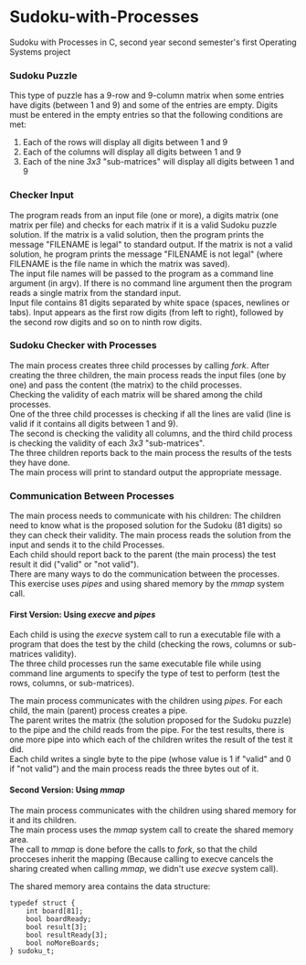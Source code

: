# Sudoku-with-Processes
Sudoku with Processes in C, second year second semester's first Operating Systems project

### Sudoku Puzzle
This type of puzzle has a 9-row and 9-column matrix when some entries have digits (between 1 and 9) and some of the entries are empty.  Digits must be entered in the empty entries so that the following conditions are met:
1) Each of the rows will display all digits between 1 and 9
2) Each of the columns will display all digits between 1 and 9
3) Each of the nine *3x3* "sub-matrices" will display all digits between 1 and 9

### Checker Input
The program reads from an input file (one or more), a digits matrix (one matrix per file) and checks for each matrix if it is a valid Sudoku puzzle solution. If the matrix is a valid solution, then the program prints the message "FILENAME is legal" to standard output. If the matrix is not a valid solution, he program prints the message "FILENAME is not legal" (where FILENAME is the file name in which the matrix was saved).  
The input file names will be passed to the program as a command line argument (in argv). If there is no command line argument then the program reads a single matrix from the standard input.  
Input file contains 81 digits separated by white space (spaces, newlines or tabs). Input appears as the first row digits (from left to right), followed by the second row digits and so on to ninth row digits.

### Sudoku Checker with Processes
The main process creates three child processes by calling *fork*. After creating the three children, the main process reads the input files (one by one) and pass the content (the matrix) to the child processes.  
Checking the validity of each matrix will be shared among the child processes.  
One of the three child processes is checking if all the lines are valid (line is valid if it contains all digits between 1 and 9).  
The second is checking the validity all columns, and the third child process is checking the validity of each *3x3* "sub-matrices".  
The three children reports back to the main process the results of the tests they have done.  
The main process will print to standard output the appropriate message.

### Communication Between Processes
The main process needs to communicate with his children: The children need to know what is the proposed solution for the
Sudoku (81 digits) so they can check their validity. The main process reads the solution from the input and sends it to the child Processes.  
Each child should report back to the parent (the main process) the test result it did ("valid" or "not valid").  
There are many ways to do the communication between the processes. This exercise uses *pipes* and using shared memory by the *mmap* system call.

#### First Version: Using *execve* and *pipes*
Each child is using the *execve* system call to run a executable file with a program that does the test by the child (checking the rows, columns or sub-matrices validity).  
The three child processes run the same executable file while using command line arguments to specify the type of test to perform (test the rows, columns, or sub-matrices).

The main process communicates with the children using *pipes*. For each child, the main (parent) process creates a pipe.  
The parent writes the matrix (the solution proposed for the Sudoku puzzle) to the pipe and the child reads from the pipe.
For the test results, there is one more pipe into which each of the children writes the result of the test it did.  
Each child writes a single byte to the pipe (whose value is 1 if "valid" and 0 if "not valid") and the main process reads the three bytes out of it.

#### Second Version: Using *mmap*
The main process communicates with the children using shared memory for it and its children.  
The main process uses the *mmap* system call to create the shared memory area.  
The call to *mmap* is done before the calls to *fork*, so that the child procceses inherit the mapping (Because calling to execve cancels the sharing created when calling *mmap*, we didn't use *execve* system call).

The shared memory area contains the data structure:
```
typedef struct {
	int board[81];
	bool boardReady;
	bool result[3];
	bool resultReady[3];
	bool noMoreBoards;
} sudoku_t;
```


